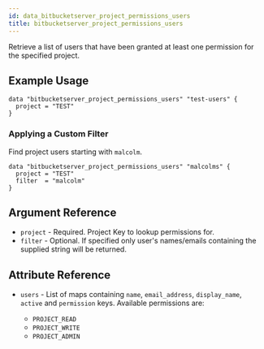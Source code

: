 ```yaml
---
id: data_bitbucketserver_project_permissions_users
title: bitbucketserver_project_permissions_users
---
```


Retrieve a list of users that have been granted at least one permission for the specified project.

## Example Usage

```hcl
data "bitbucketserver_project_permissions_users" "test-users" {
  project = "TEST"
}
```

### Applying a Custom Filter

Find project users starting with `malcolm`.
 
```hcl
data "bitbucketserver_project_permissions_users" "malcolms" {
  project = "TEST"
  filter  = "malcolm"
}
```

## Argument Reference

* `project` - Required. Project Key to lookup permissions for.
* `filter` - Optional. If specified only user's names/emails containing the supplied string will be returned.

## Attribute Reference

* `users` - List of maps containing `name`, `email_address`, `display_name`, `active` and `permission` keys. Available permissions are:

    * `PROJECT_READ`
    * `PROJECT_WRITE`
    * `PROJECT_ADMIN`
